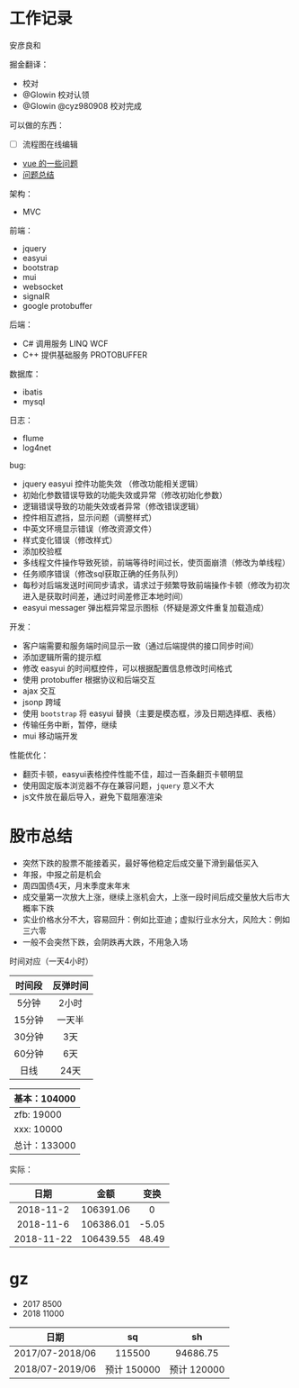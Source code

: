 # 工作记录

安彦良和

掘金翻译：
- 校对
 - @Glowin 校对认领
 - @Glowin @cyz980908 校对完成

可以做的东西：
- [ ] 流程图在线编辑


- [vue 的一些问题](https://github.com/ArcherGrey/work_note/blob/master/vue.md)
- [问题总结](https://github.com/ArcherGrey/work_note/blob/master/xxx.md)

架构：
- MVC
 
前端：
- jquery 
- easyui 
- bootstrap
- mui
- websocket
- signalR
- google protobuffer

后端：
- C# 调用服务 LINQ WCF 
- C++ 提供基础服务 PROTOBUFFER


数据库：
- ibatis
- mysql 

日志：
- flume
- log4net

bug:
- jquery easyui 控件功能失效 （修改功能相关逻辑）
- 初始化参数错误导致的功能失效或异常（修改初始化参数）
- 逻辑错误导致的功能失效或者异常（修改错误逻辑）
- 控件相互遮挡，显示问题（调整样式）
- 中英文环境显示错误（修改资源文件）
- 样式变化错误（修改样式）
- 添加校验框
- 多线程文件操作导致死锁，前端等待时间过长，使页面崩溃（修改为单线程）
- 任务顺序错误（修改sql获取正确的任务队列）
- 每秒对后端发送时间同步请求，请求过于频繁导致前端操作卡顿（修改为初次进入是获取时间差，通过时间差修正本地时间）
- easyui messager 弹出框异常显示图标（怀疑是源文件重复加载造成）
 


开发：
- 客户端需要和服务端时间显示一致（通过后端提供的接口同步时间）
- 添加逻辑所需的提示框
- 修改 easyui 的时间框控件，可以根据配置信息修改时间格式
- 使用 protobuffer 根据协议和后端交互
- ajax 交互
- jsonp 跨域
- 使用 `bootstrap` 将 easyui 替换（主要是模态框，涉及日期选择框、表格）
- 传输任务中断，暂停，继续
- mui 移动端开发

性能优化：
- 翻页卡顿，easyui表格控件性能不佳，超过一百条翻页卡顿明显
- 使用固定版本浏览器不存在兼容问题，`jquery` 意义不大
- js文件放在最后导入，避免下载阻塞渲染


# 股市总结

- 突然下跌的股票不能接着买，最好等他稳定后成交量下滑到最低买入
- 年报，中报之前是机会
- 周四国债4天，月末季度末年末
- 成交量第一次放大上涨，继续上涨机会大，上涨一段时间后成交量放大后市大概率下跌
- 实业价格水分不大，容易回升：例如比亚迪；虚拟行业水分大，风险大：例如三六零
- 一般不会突然下跌，会阴跌再大跌，不用急入场

时间对应（一天4小时）

|时间段|反弹时间|
|:------:|:------:|
|5分钟|2小时|
|15分钟|一天半|
|30分钟|3天|
|60分钟|6天|
|日线|24天|


|基本：104000|
|-----|
|zfb: 19000|
|xxx: 10000|
|总计：133000|

实际：

|日期|金额|变换|
|:------:|:------:|:------:|
|2018-11-2|106391.06 |  0  |
|2018-11-6|106386.01 |-5.05|
|2018-11-22|106439.55|48.49|


# gz

- 2017 8500
- 2018 11000

|日期|sq|sh|
|:------:|:------:|:------:|
|2017/07-2018/06|115500|94686.75|
|2018/07-2019/06|预计 150000 |预计 120000|

